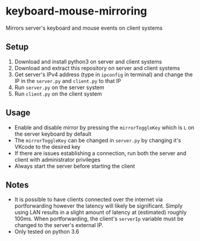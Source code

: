 # keyboard-mouse-mirroring
Mirrors server's keyboard and mouse events on client systems

## Setup
1. Download and install python3 on server and client systems
2. Download and extract this repository on server and client systems
3. Get server's IPv4 address (type in `ipconfig` in terminal) and change the IP in the `server.py` and `client.py` to that IP
4. Run `server.py` on the server system
5. Run `client.py` on the client system

## Usage
- Enable and disable mirror by pressing the `mirrorToggleKey` which is `L` on the server keyboard by default
- The `mirrorToggleKey` can be changed in `server.py` by changing it's VKcode to the desired key
- If there are issues establishing a connection, run both the server and client with administrator privileges
- Always start the server before starting the client

## Notes
- It is possible to have clients connected over the internet via portforwarding however the latency will likely be significant. Simply using LAN results in a slight amount of latency at (estimated) roughly 100ms. When portforwarding, the client's `serverIp` variable must be changed to the server's external IP.
- Only tested on python 3.6
